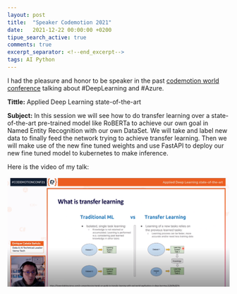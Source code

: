 ```yaml
---
layout: post
title:  "Speaker Codemotion 2021"
date:   2021-12-22 00:00:00 +0200
tipue_search_active: true
comments: true
excerpt_separator: <!--end_excerpt-->
tags: AI Python
---
```


I had the pleasure and honor to be speaker in the past [codemotion world conference](https://www.codemotion.com/) talking about #DeepLearning and #Azure.

**Tittle:** Applied Deep Learning state-of-the-art

**Subject:** In this session we will see how to do transfer learning over a state-of-the-art pre-trained model like RoBERTa to achieve our own goal in Named Entity Recognition with our own DataSet. We will take and label new data to finally feed the network trying to achieve transfer learning. Then we will make use of the new fine tuned weights and use FastAPI to deploy our new fine tuned model to kubernetes to make inference.

Here is the video of my talk:

<!--end_excerpt-->

[![CodemotionSpeaker](/img/posts/codemotion-2021-speaker/codemotion2021speaker.png)](https://talks.codemotion.com/applied-deep-learning-state-of-the-art)

